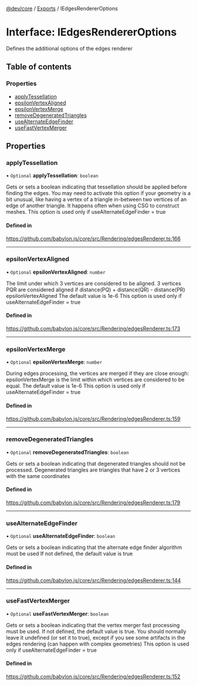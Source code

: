 [@dev/core](../README.md) / [Exports](../modules.md) / IEdgesRendererOptions

# Interface: IEdgesRendererOptions

Defines the additional options of the edges renderer

## Table of contents

### Properties

- [applyTessellation](IEdgesRendererOptions.md#applytessellation)
- [epsilonVertexAligned](IEdgesRendererOptions.md#epsilonvertexaligned)
- [epsilonVertexMerge](IEdgesRendererOptions.md#epsilonvertexmerge)
- [removeDegeneratedTriangles](IEdgesRendererOptions.md#removedegeneratedtriangles)
- [useAlternateEdgeFinder](IEdgesRendererOptions.md#usealternateedgefinder)
- [useFastVertexMerger](IEdgesRendererOptions.md#usefastvertexmerger)

## Properties

### applyTessellation

• `Optional` **applyTessellation**: `boolean`

Gets or sets a boolean indicating that tessellation should be applied before finding the edges. You may need to activate this option if your geometry is a bit
unusual, like having a vertex of a triangle in-between two vertices of an edge of another triangle. It happens often when using CSG to construct meshes.
This option is used only if useAlternateEdgeFinder = true

#### Defined in

https://github.com/babylon.js/core/src/Rendering/edgesRenderer.ts:166

___

### epsilonVertexAligned

• `Optional` **epsilonVertexAligned**: `number`

The limit under which 3 vertices are considered to be aligned. 3 vertices PQR are considered aligned if distance(PQ) + distance(QR) - distance(PR)  epsilonVertexAligned
The default value is 1e-6
This option is used only if useAlternateEdgeFinder = true

#### Defined in

https://github.com/babylon.js/core/src/Rendering/edgesRenderer.ts:173

___

### epsilonVertexMerge

• `Optional` **epsilonVertexMerge**: `number`

During edges processing, the vertices are merged if they are close enough: epsilonVertexMerge is the limit within which vertices are considered to be equal.
The default value is 1e-6
This option is used only if useAlternateEdgeFinder = true

#### Defined in

https://github.com/babylon.js/core/src/Rendering/edgesRenderer.ts:159

___

### removeDegeneratedTriangles

• `Optional` **removeDegeneratedTriangles**: `boolean`

Gets or sets a boolean indicating that degenerated triangles should not be processed.
Degenerated triangles are triangles that have 2 or 3 vertices with the same coordinates

#### Defined in

https://github.com/babylon.js/core/src/Rendering/edgesRenderer.ts:179

___

### useAlternateEdgeFinder

• `Optional` **useAlternateEdgeFinder**: `boolean`

Gets or sets a boolean indicating that the alternate edge finder algorithm must be used
If not defined, the default value is true

#### Defined in

https://github.com/babylon.js/core/src/Rendering/edgesRenderer.ts:144

___

### useFastVertexMerger

• `Optional` **useFastVertexMerger**: `boolean`

Gets or sets a boolean indicating that the vertex merger fast processing must be used.
If not defined, the default value is true.
You should normally leave it undefined (or set it to true), except if you see some artifacts in the edges rendering (can happen with complex geometries)
This option is used only if useAlternateEdgeFinder = true

#### Defined in

https://github.com/babylon.js/core/src/Rendering/edgesRenderer.ts:152
